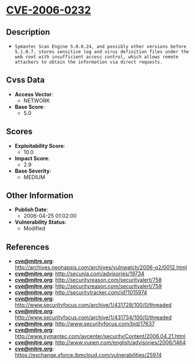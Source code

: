 
# [CVE-2006-0232](https://cve.mitre.org/cgi-bin/cvename.cgi?name=CVE-2006-0232)

## Description

- `Symantec Scan Engine 5.0.0.24, and possibly other versions before 5.1.0.7, stores sensitive log and virus definition files under the web root with insufficient access control, which allows remote attackers to obtain the information via direct requests.`

## Cvss Data

- **Access Vector**:
  - NETWORK
- **Base Score**:
  - 5.0

## Scores

- **Exploitability Score**:
  - 10.0
- **Impact Score**:
  - 2.9
- **Base Severity**:
  - MEDIUM

## Other Information

- **Publish Date**:
  - 2006-04-25 01:02:00
- **Vulnerability Status**:
  - Modified

## References

- **cve@mitre.org**: http://archives.neohapsis.com/archives/vulnwatch/2006-q2/0012.html
- **cve@mitre.org**: http://secunia.com/advisories/19734
- **cve@mitre.org**: http://securityreason.com/securityalert/758
- **cve@mitre.org**: http://securityreason.com/securityalert/759
- **cve@mitre.org**: http://securitytracker.com/id?1015974
- **cve@mitre.org**: http://www.securityfocus.com/archive/1/431728/100/0/threaded
- **cve@mitre.org**: http://www.securityfocus.com/archive/1/431734/100/0/threaded
- **cve@mitre.org**: http://www.securityfocus.com/bid/17637
- **cve@mitre.org**: http://www.symantec.com/avcenter/security/Content/2006.04.21.html
- **cve@mitre.org**: http://www.vupen.com/english/advisories/2006/1464
- **cve@mitre.org**: https://exchange.xforce.ibmcloud.com/vulnerabilities/25974

